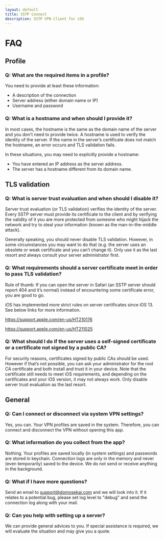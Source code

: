 ```yaml
---
layout: default
title: SSTP Connect
description: SSTP VPN Client for iOS
---
```


# FAQ

## Profile

### Q: What are the required items in a profile?

You need to provide at least these information:
  - A description of the connection
  - Server address (either domain name or IP)
  - Username and password

### Q: What is a hostname and when should I provide it?

In most cases, the hostname is the same as the domain name of the server and you don’t need to provide twice. A hostname is used to verify the identity of the server. If the name in the server’s certificate does not match the hostname, an error occurs and TLS validation fails.

In these situations, you may need to explicitly provide a hostname:
  - You have entered an IP address as the server address.
  - The server has a hostname different from its domain name.

## TLS validation

### Q: What is server trust evaluation and when should I disable it?

Server trust evaluation (or TLS validation) verifies the identity of the server. Every SSTP server must provide its certificate to the client and by verifying the validity of it you are more protected from someone who might hijack the network and try to steal your information (known as the man-in-the-middle attack).

Generally speaking, you should never disable TLS validation. However, in some circumstances you may want to do that (e.g. the server uses an obsolete or weak certificate and you can’t change it). Only use it as the last resort and always consult your server administrator first.

### Q: What requirements should a server certificate meet in order to pass TLS validation?

Rule of thumb: If you can open the server in Safari (an SSTP server should report 404 and it’s normal) instead of encountering some certificate error, you are good to go.

iOS has implemented more strict rules on server certificates since iOS 13. See below links for more information.

https://support.apple.com/en-us/HT210176

https://support.apple.com/en-us/HT211025

### Q: What should I do if the server uses a self-signed certificate or a certificate not signed by a public CA?

For security reasons, certificates signed by public CAs should be used. However if that’s not possible, you can ask your administrator for the root CA certificate and both install and trust it in your device. Note that the certificate still needs to meet iOS requirements, and depending on the certificates and your iOS version, it may not always work. Only disable server trust evaluation as the last resort.

## General

### Q: Can I connect or disconnect via system VPN settings?

Yes, you can. Your VPN profiles are saved in the system. Therefore, you can connect and disconnect the VPN without opening this app.

### Q: What information do you collect from the app?

Nothing. Your profiles are saved locally (in system settings) and passwords are stored in keychain. Connection logs are only in the memory and never (even temporarily) saved to the device. We do not send or receive anything in the background.

### Q: What if I have more questions?

Send an email to support@domosekai.com and we will look into it. 
If it relates to a potential bug, please set log level to "debug" and send the connection log along with your mail.

### Q: Can you help with setting up a server?

We can provide general advices to you. If special assistance is required, we will evaluate the situation and may give you a quote.
